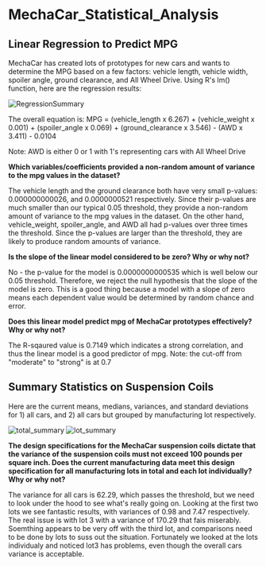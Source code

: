 # MechaCar_Statistical_Analysis

## Linear Regression to Predict MPG
MechaCar has created lots of prototypes for new cars and wants to determine the MPG based on a few factors: vehicle length, vehicle width, spoiler angle, ground clearance, and All Wheel Drive. Using R's lm() function, here are the regression results:

![RegressionSummary](https://user-images.githubusercontent.com/30487641/139344354-02ee42fa-08d3-49f1-9400-82a6aea81ec2.PNG)

The overall equation is: 
MPG = (vehicle_length x 6.267) + (vehicle_weight x 0.001) + (spoiler_angle x 0.069) + (ground_clearance x 3.546) - (AWD x 3.411) - 0.0104

Note: AWD is either 0 or 1 with 1's representing cars with All Wheel Drive


**Which variables/coefficients provided a non-random amount of variance to the mpg values in the dataset?**

The vehicle length and the ground clearance both have very small p-values: 0.000000000026, and 0.0000000521 respectively. Since their p-values are much smaller than our typical 0.05 threshold, they provide a non-random amount of variance to the mpg values in the dataset.
On the other hand, vehicle_weight, spoiler_angle, and AWD all had p-values over three times the threshold. Since the p-values are larger than the threshold, they are likely to produce random amounts of variance.


**Is the slope of the linear model considered to be zero? Why or why not?**

No - the p-value for the model is 0.0000000000535 which is well below our 0.05 threshold. Therefore, we reject the null hypothesis that the slope of the model is zero. This is a good thing because a model with a slope of zero means each dependent value would be determined by random chance and error.


**Does this linear model predict mpg of MechaCar prototypes effectively? Why or why not?**

The R-sqaured value is 0.7149 which indicates a strong correlation, and thus the linear model is a good predictor of mpg. Note: the cut-off from "moderate" to "strong" is at 0.7


## Summary Statistics on Suspension Coils
Here are the current means, medians, variances, and standard deviations for 1) all cars, and 2) all cars but grouped by manufacturing lot respectively.

![total_summary](https://user-images.githubusercontent.com/30487641/139481721-2b5d820c-1443-418c-90ed-a0b33805f1ba.PNG)
![lot_summary](https://user-images.githubusercontent.com/30487641/139481735-743f7d70-9816-404f-b2f0-0691d6f3ef18.PNG)


**The design specifications for the MechaCar suspension coils dictate that the variance of the suspension coils must not exceed 100 pounds per square inch. Does the current manufacturing data meet this design specification for all manufacturing lots in total and each lot individually? Why or why not?**

The variance for all cars is 62.29, which passes the threshold, but we need to look under the hood to see what's really going on. Looking at the first two lots we see fantastic results, with variances of 0.98 and 7.47 respectively. The real issue is with lot 3 with a variance of 170.29 that fais miserably. Soemthing appears to be very off with the third lot, and comparisons need to be done by lots to suss out the situation. Fortunately we looked at the lots individualy and noticed lot3 has problems, even though the overall cars variance is acceptable.




